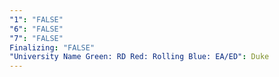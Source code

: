 ```yaml
---
"1": "FALSE"
"6": "FALSE"
"7": "FALSE"
Finalizing: "FALSE"
"University Name Green: RD Red: Rolling Blue: EA/ED": Duke
---
```

